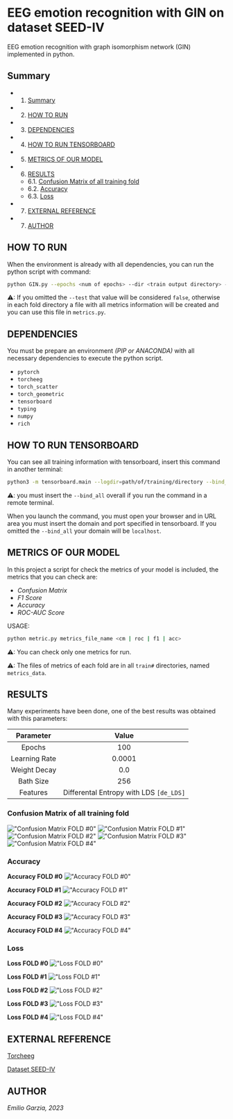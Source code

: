 # EEG emotion recognition with GIN on dataset SEED-IV
EEG emotion recognition with graph isomorphism network (GIN) implemented in python.

## Summary
* 1. [Summary](#Summary)
* 2. [HOW TO RUN](#HOWTORUN)
* 3. [DEPENDENCIES](#DEPENDENCIES)
* 4. [HOW TO RUN TENSORBOARD](#HOWTORUNTENSORBOARD)
* 5. [METRICS OF OUR MODEL](#METRICSOFOURMODEL)
* 6. [RESULTS](#RESULTS)
	* 6.1. [Confusion Matrix of all training fold](#Confusion-Matrix-of-all-training-fold)
	* 6.2. [Accuracy](#Accuracy)
	* 6.3. [Loss](#Loss)
* 7. [EXTERNAL REFERENCE](#EXTERNAL-REFERENCE)
* 7. [AUTHOR](#AUTHOR)

## HOW TO RUN
When the environment is already with all dependencies, you can run the python script with command:

```bash
python GIN.py --epochs <num of epochs> --dir <train output directory> --test
```

⚠: If you omitted the `--test` that value will be considered `false`, otherwise in each fold directory a file with all metrics information will be created and you can use this file in `metrics.py`.

## DEPENDENCIES
You must be prepare an environment *(PIP or ANACONDA)* with all necessary dependencies to execute the python script.

* `pytorch`
* `torcheeg`
* `torch_scatter`
* `torch_geometric`
* `tensorboard`
* `typing`
* `numpy`
* `rich`

## HOW TO RUN TENSORBOARD
You can see all training information with tensorboard, insert this command in another terminal:

```bash
python3 -m tensorboard.main --logdir=path/of/training/directory --bind_all --port=<number of port>
```

⚠: you must insert the `--bind_all` overall if you run the command in a remote terminal.

When you launch the command, you must open your browser and in URL area you must insert the domain and port specified in tensorboard. If you omitted the `--bind_all` your domain will be `localhost`.

## METRICS OF OUR MODEL
In this project a script for check the metrics of your model is included, the metrics that you can check are:

* *Confusion Matrix*
* *F1 Score*
* *Accuracy*
* *ROC-AUC Score*

USAGE:

```bash
python metric.py metrics_file_name <cm | roc | f1 | acc>
```

⚠: You can check only one metrics for run.

⚠: The files of metrics of each fold are in all `train#` directories, named `metrics_data`.

## RESULTS
Many experiments have been done, one of the best results was obtained with this parameters:

| Parameter | Value |
|:-----------:|:-------:|
| Epochs | 100 |
| Learning Rate | 0.0001 |
| Weight Decay | 0.0 |
| Bath Size | 256 |
| Features | Differental Entropy with LDS `[de_LDS]` |

### Confusion Matrix of all training fold
!["Confusion Matrix FOLD #0"](results/CM[T2K0].png)
!["Confusion Matrix FOLD #1"](results/CM[T2K1].png)
!["Confusion Matrix FOLD #2"](results/CM[T2K2].png)
!["Confusion Matrix FOLD #3"](results/CM[T2K3].png)
!["Confusion Matrix FOLD #4"](results/CM[T2K4].png)

### Accuracy

**Accuracy FOLD #0**
!["Accuracy FOLD #0"](results/accuracy[T2K0].svg)

**Accuracy FOLD #1**
!["Accuracy FOLD #1"](results/accuracy[T2K1].svg)

**Accuracy FOLD #2**
!["Accuracy FOLD #2"](results/accuracy[T2K2].svg)

**Accuracy FOLD #3**
!["Accuracy FOLD #3"](results/accuracy[T2K3].svg)

**Accuracy FOLD #4**
!["Accuracy FOLD #4"](results/accuracy[T2K4].svg)

### Loss

**Loss FOLD #0**
!["Loss FOLD #0"](results/loss[T2K0].svg)

**Loss FOLD #1**
!["Loss FOLD #1"](results/loss[T2K1].svg)

**Loss FOLD #2**
!["Loss FOLD #2"](results/loss[T2K2].svg)

**Loss FOLD #3**
!["Loss FOLD #3"](results/loss[T2K3].svg)

**Loss FOLD #4**
!["Loss FOLD #4"](results/loss[T2K4].svg)

## EXTERNAL REFERENCE
[Torcheeg](https://torcheeg.readthedocs.io/en/latest/)

[Dataset SEED-IV](https://bcmi.sjtu.edu.cn/home/seed/seed-iv.html)

## AUTHOR
*Emilio Garzia, 2023*
